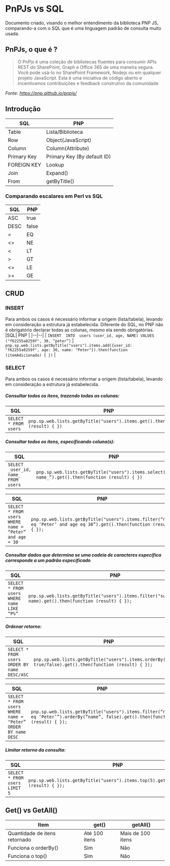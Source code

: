 
# PnPJs vs SQL

Documento criado, visando o melhor entendimento da biblioteca PNP JS, comparando-a com o SQL que é uma linguagem padrão de consulta muito usada.

## PnPJs, o que é ?
  

> O PnPjs é uma coleção de bibliotecas fluentes para consumir APIs
> REST do SharePoint, Graph e Office 365 de uma maneira segura. Você
> pode usá-lo no SharePoint Framework, Nodejs ou em qualquer projeto
> JavaScript. Esta é uma iniciativa de código aberto e incentivamos
> contribuições e feedback construtivo da comunidade

*Fonte: https://pnp.github.io/pnpjs/*

## Introdução

| SQL | PNP |
|--|--|
| Table | Lista/Biblioteca |
|Row|Object(JavaScript)|
|Column|Column(Attribute)|
|Primary Key|Primary Key (By default ID)|
| FOREIGN KEY|Lookup|
| Join|Expand()|
| From |getByTitle()|

### Comparando escalares em Perl vs SQL

| SQL | PNP |
|--|--|
| ASC| true |
|DESC|false|
|=|EQ|
|<>|NE|
| <|LT|
| >|GT|
| <=|LE|
| >=|GE|

## CRUD

### INSERT
Para ambos os casos é necessário informar a origem (lista/tabela), levando em consideração a estrutura já estabelecida. Diferente do SQL, no PNP não é obrigatório declarar todas as colunas, mesmo ela sendo obrigatórias.
|SQL| PNP |
|--|--|
| ```INSERT  INTO  users (user_id, age, NAME) VALUES  ("f62255a8259f", 30, “peter”)``` | ``` pnp.sp.web.lists.getByTitle("users").items.add({user_id: "f62255a8259f", age: 30, name: "Peter"}).then(function (itemAdicionado) { }) ``` |

### SELECT
Para ambos os casos é necessário informar a origem (lista/tabela), levando em consideração a estrutura já estabelecida.

#####  Consultar todos os itens, trazendo todas as colunas:
|SQL| PNP |
|--|--|
| ```SELECT * FROM users``` | ```pnp.sp.web.lists.getByTitle("users").items.get().then(function (result) { }) ``` |

#####  Consultar todos os itens, especificando coluna(s):
|SQL| PNP |
|--|--|
| ```SELECT _user_id, name_ FROM users``` | ```pnp.sp.web.lists.getByTitle("users").items.select(“_user_id, name_”).get().then(function (result) { }) ``` |

|SQL| PNP |
|--|--|
| ```SELECT * FROM users WHERE name = “Peter” and age = 30``` | ```pnp.sp.web.lists.getByTitle("users").items.filter(“name eq ‘Peter’ and age eq 30”).get().then(function (result) { }); ``` |

#####  Consultar dados que determina se uma cadeia de caracteres específica corresponde a um padrão especificado
|SQL| PNP |
|--|--|
| ```SELECT * FROM users WHERE name LIKE “P%”``` | ```pnp.sp.web.lists.getByTitle("users").items.filter("substringof('P', name).get().then(function (result) { }); ``` |
 
#####  Ordenar retorno:
|SQL| PNP |
|--|--|
| ```SELECT * FROM users ORDER BY name DESC/ASC ``` | ```pnp.sp.web.lists.getByTitle("users").items.orderBy(“name”, true/false).get().then(function (result) { }); ``` |
 
|SQL| PNP |
|--|--|
| ```SELECT * FROM users WHERE name = "Peter” ORDER BY name DESC ``` | ```pnp.sp.web.lists.getByTitle("users").items.filter(“name eq ‘Peter’”).orderBy(“name”, false).get().then(function (result) { }); ``` |

#####  Limitar retorno da consulta:
|SQL| PNP |
|--|--|
| ```SELECT * FROM users LIMIT 5 ``` | ```pnp.sp.web.lists.getByTitle("users").items.top(5).get().then(function (result) { }); ``` |

## Get() vs GetAll()
|Item| get() | getAll() |
|--|--|--|
|Quantidade de itens retornado |Até 100 itens |Mais de 100 itens |
|Funciona o orderBy() | Sim | Não |
|Funciona o top() | Sim | Não |


